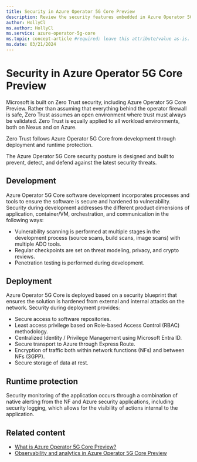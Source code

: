 ```yaml
---
title: Security in Azure Operator 5G Core Preview
description: Review the security features embedded in Azure Operator 5G Core Preview.
author: HollyCl
ms.author: HollyCl
ms.service: azure-operator-5g-core
ms.topic: concept-article #required; leave this attribute/value as-is.
ms.date: 03/21/2024
---
```


# Security in Azure Operator 5G Core Preview

Microsoft is built on Zero Trust security, including Azure Operator 5G Core Preview. Rather than assuming that everything behind the operator firewall is safe, Zero Trust assumes an open environment where trust must always be validated. Zero Trust is equally applied to all workload environments, both on Nexus and on Azure.

 Zero Trust follows Azure Operator 5G Core from development through deployment and runtime protection.  

The Azure Operator 5G Core security posture is designed and built to prevent, detect, and defend against the latest security threats. 

## Development

Azure Operator 5G Core software development incorporates processes and tools to ensure the software is secure and hardened to vulnerability. Security during development addresses the different product dimensions of application, container/VM, orchestration, and communication in the following ways:  

- Vulnerability scanning is performed at multiple stages in the development process (source scans, build scans, image scans) with multiple ADO tools.
- Regular checkpoints are set on threat modeling, privacy, and crypto reviews.  
- Penetration testing is performed during development.

## Deployment

Azure Operator 5G Core is deployed based on a security blueprint that ensures the solution is hardened from external and internal attacks on the network. Security during deployment provides:

- Secure access to software repositories.
- Least access privilege based on Role-based Access Control (RBAC) methodology.
- Centralized Identity / Privilege Management using Microsoft Entra ID.
- Secure transport to Azure through Express Route.  
- Encryption of traffic both within network functions (NFs) and between NFs (3GPP).
- Secure storage of data at rest.

## Runtime protection

Security monitoring of the application occurs through a combination of native alerting from the NF and Azure security applications, including security logging, which allows for the visibility of actions internal to the application.

## Related content

- [What is Azure Operator 5G Core Preview?](overview-product.md)
- [Observability and analytics in Azure Operator 5G Core Preview](concept-observability-analytics.md)